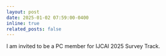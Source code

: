 ```yaml
---
layout: post
date: 2025-01-02 07:59:00-0400
inline: true
related_posts: false
---
```


I am invited to be a PC member for IJCAI 2025 Survey Track.
